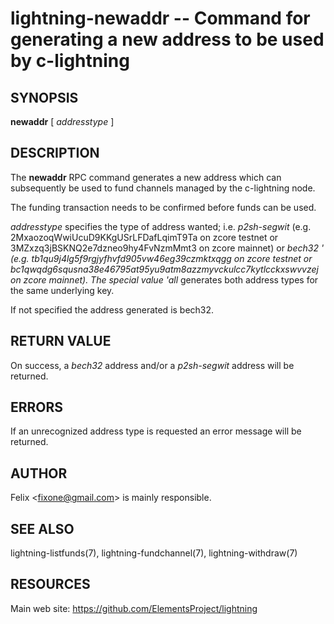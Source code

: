 lightning-newaddr -- Command for generating a new address to be used by c-lightning
===================================================================================

SYNOPSIS
--------

**newaddr** \[ *addresstype* \]

DESCRIPTION
-----------

The **newaddr** RPC command generates a new address which can
subsequently be used to fund channels managed by the c-lightning node.

The funding transaction needs to be confirmed before funds can be used.

*addresstype* specifies the type of address wanted; i.e. *p2sh-segwit*
(e.g. 2MxaozoqWwiUcuD9KKgUSrLFDafLqimT9Ta on zcore testnet or
3MZxzq3jBSKNQ2e7dzneo9hy4FvNzmMmt3 on zcore mainnet) or *bech32 '
(e.g. tb1qu9j4lg5f9rgjyfhvfd905vw46eg39czmktxqgg on zcore testnet or
bc1qwqdg6squsna38e46795at95yu9atm8azzmyvckulcc7kytlcckxswvvzej on
zcore mainnet). The special value 'all* generates both address types
for the same underlying key.

If not specified the address generated is bech32.

RETURN VALUE
------------

On success, a *bech32* address and/or a *p2sh-segwit* address will be
returned.

ERRORS
------

If an unrecognized address type is requested an error message will be
returned.

AUTHOR
------

Felix <<fixone@gmail.com>> is mainly responsible.

SEE ALSO
--------

lightning-listfunds(7), lightning-fundchannel(7), lightning-withdraw(7)

RESOURCES
---------

Main web site: <https://github.com/ElementsProject/lightning>
